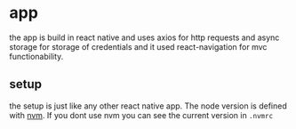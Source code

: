 # app
the app is build in react native and uses axios for http requests and async storage for storage of credentials and it used react-navigation for mvc functionability.

## setup
the setup is just like any other react native app. The node version is defined with [nvm](https://github.com/nvm-sh/nvm). If you dont use nvm you can see the current version in `.nvmrc`